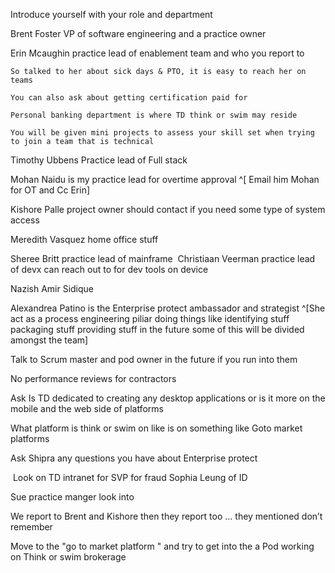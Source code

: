 Introduce yourself with your role and department 


Brent Foster VP of software engineering and a practice owner 


Erin Mcaughin practice lead of enablement team and who you report to  

	So talked to her about sick days & PTO, it is easy to reach her on teams 
	
	You can also ask about getting certification paid for 
	
	Personal banking department is where TD think or swim may reside 
	
	You will be given mini projects to assess your skill set when trying to join a team that is technical 

Timothy Ubbens Practice lead of Full stack  


Mohan Naidu is my practice lead for overtime approval  ^[ Email him Mohan for OT and Cc Erin]

Kishore Palle project owner should contact if you need some type of system access 

Meredith Vasquez home office stuff 

Sheree Britt practice lead of mainframe  Christiaan Veerman practice lead of devx can reach out to for dev tools on device 

Nazish Amir Sidique  

Alexandrea Patino is the Enterprise protect ambassador and strategist ^[She act as a process engineering piliar doing things like identifying stuff packaging stuff providing stuff in the future some of this will be divided amongst the team]


Talk to Scrum master and pod owner in the future if you run into them   

No performance reviews for contractors  

Ask Is TD dedicated to creating any desktop applications or is it more on the mobile and the web side of platforms 

What platform is think or swim on like is on something like Goto market platforms  


Ask Shipra any questions you have about Enterprise protect  

 Look on TD intranet for SVP for fraud Sophia Leung of ID 

Sue practice manger look into  

We report to Brent and Kishore then they report too … they mentioned don’t remember  


Move to the "go to market platform " and try to get into the a Pod working on Think or swim brokerage